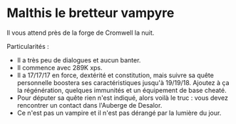 # Malthis le bretteur vampyre

Il vous attend près de la forge de Cromwell la nuit.

Particularités :
- Il a très peu de dialogues et aucun banter.
- Il commence avec 289K xps.
- Il a 17/17/17 en force, dextérité et constitution, mais suivre sa quête personnelle boostera ses caractéristiques jusqu'à 19/19/18. Ajoutez à ça la régénération, quelques immunités et un équipement de base cheaté.
- Pour députer sa quête rien n'est indiqué, alors voilà le truc : vous devez rencontrer un contact dans l'Auberge de Desalor.
- Ce n'est pas un vampire et il n'est pas dérangé par la lumière du jour.
